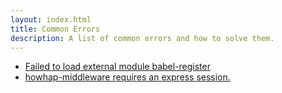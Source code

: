 ```yaml
---
layout: index.html
title: Common Errors
description: A list of common errors and how to solve them.
---
```


* [Failed to load external module babel-register](/common-errors/failed-to-load-external-module-babel-register.html)
* [howhap-middleware requires an express session.](/common-errors/howhap-middleware-requires-express-session.html)
